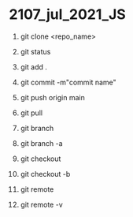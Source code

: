 # 2107_jul_2021_JS

1. git clone <repo_name>
2. git status
3. git add .
4. git commit -m"commit name"
5. git push origin main

6. git pull

7. git branch
8. git branch -a
9. git checkout <branch name>
10. git checkout -b <branch name>

11. git remote
12. git remote -v
